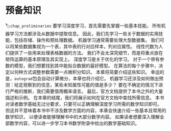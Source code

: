 #  预备知识
:label:`chap_preliminaries`
要学习深度学习，首先需要先掌握一些基本技能。
所有机器学习方法都涉及从数据中提取信息。
因此，我们先学习一些关于数据的实用技能，包括存储、操作和预处理数据。
机器学习通常需要处理大型数据集。
我们可以将某些数据集视为一个表，其中表的行对应样本，列对应属性。
线性代数为人们提供了一些用来处理表格数据的方法。
我们不会太深究细节，而是将重点放在矩阵运算的基本原理及其实现上。
深度学习是关于优化的学习。
对于一个带有参数的模型，我们想要找到其中能拟合数据的最好模型。
在算法的每个步骤中，决定以何种方式调整参数需要一点微积分知识。
本章将简要介绍这些知识。
幸运的是，`autograd`包会自动计算微分，本章也将介绍它。
机器学习还涉及如何做出预测：给定观察到的信息，某些未知属性可能的值是多少？
要在不确定的情况下进行严格的推断，我们需要借用概率语言。
最后，官方文档提供了本书之外的大量描述和示例。
在本章的结尾，我们将展示如何在官方文档中查找所需信息。
本书对读者数学基础无过分要求，只要可以正确理解深度学习所需的数学知识即可。
但这并不意味着本书中不涉及数学方面的内容，本章会快速介绍一些基本且常用的数学知识，
以便读者能够理解书中的大部分数学内容。
如果读者想要深入理解全部数学内容，可以进一步学习本书数学附录中给出的数学基础知识。